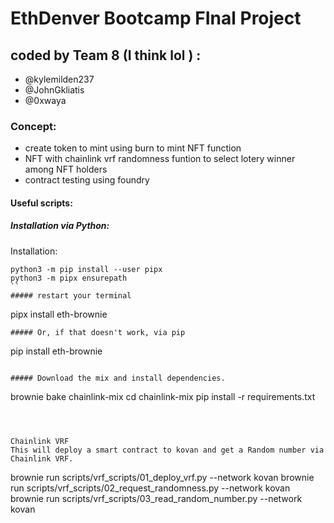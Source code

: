 # EthDenver Bootcamp FInal Project

## coded by Team 8 (I think lol ) :
  * @kylemilden237
  * @JohnGkliatis
  * @0xwaya
 

 ### Concept:
 - create token to mint using burn to mint NFT function
 - NFT with chainlink vrf randomness funtion to select lotery winner among NFT holders
 - contract testing using foundry



#### Useful scripts:

##### Installation via Python:

Installation:

```
python3 -m pip install --user pipx
python3 -m pipx ensurepath
``
##### restart your terminal
```
pipx install eth-brownie
```
##### Or, if that doesn't work, via pip
```
pip install eth-brownie
```

##### Download the mix and install dependencies.
```
brownie bake chainlink-mix
cd chainlink-mix
pip install -r requirements.txt
```



Chainlink VRF
This will deploy a smart contract to kovan and get a Random number via Chainlink VRF.

```
brownie run scripts/vrf_scripts/01_deploy_vrf.py --network kovan
brownie run scripts/vrf_scripts/02_request_randomness.py --network kovan
brownie run scripts/vrf_scripts/03_read_random_number.py --network kovan
```
